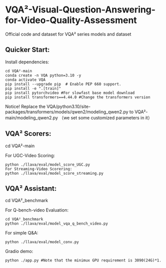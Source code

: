 # VQA²-Visual-Question-Answering-for-Video-Quality-Assessment
Official code and dataset for VQA² series models and dataset
## Quicker Start:
Install dependencies:
```shell
cd VQA²-main
conda create -n VQA python=3.10 -y
conda activate VQA
pip install --upgrade pip  # Enable PEP 660 support.
pip install -e ".[train]"
pip install pytorchvideo #For slowfast base model download
pip install transformers==4.44.0 #Change the transformers version
```
Notice!
Replace the VQA/python3.10/site-packages/transformers/models/qwen2/modeling_qwen2.py to VQA²-main/modeling_qwen2.py （we set some customized parameters in it）

## VQA² Scorers: 
cd VQA²-main

For UGC-Video Scoring:
```shell
python ./llava/eval/model_score_UGC.py
For Streaming-Video Scorering:
python ./llava/eval/model_score_streaming.py
```
## VQA² Assistant: 
cd VQA²_benchmark

For Q-bench-video Evaluation:
```shell
cd VQA²_benchmark
python ./llava/eval/model_vqa_q_bench_video.py
```
For simple Q&A:
```shell
python ./llava/eval/model_conv.py
```
Gradio demo:
```shell
python ./app.py #Note that the minimux GPU requirement is 3090(24G)*1.
```


